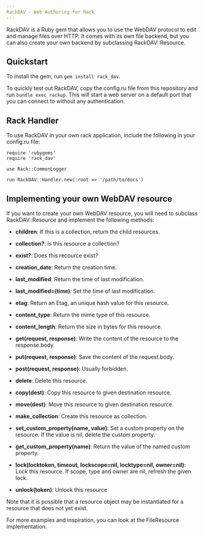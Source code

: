 ```yaml
---
RackDAV - Web Authoring for Rack
---
```


RackDAV is a Ruby gem that allows you to use the WebDAV protocol to edit and manage files over HTTP. It comes with its own file backend, but you can also create your own backend by subclassing RackDAV::Resource.

## Quickstart

To install the gem, run `gem install rack_dav`.

To quickly test out RackDAV, copy the config.ru file from this repository and run `bundle exec rackup`. This will start a web server on a default port that you can connect to without any authentication.

## Rack Handler

To use RackDAV in your own rack application, include the following in your config.ru file:

    require 'rubygems'
    require 'rack_dav'

    use Rack::CommonLogger

    run RackDAV::Handler.new(:root => '/path/to/docs')

## Implementing your own WebDAV resource

If you want to create your own WebDAV resource, you will need to subclass RackDAV::Resource and implement the following methods:

* __children__: If this is a collection, return the child resources.

* __collection?__: Is this resource a collection?

* __exist?__: Does this recource exist?

* __creation\_date__: Return the creation time.

* __last\_modified__: Return the time of last modification.

* __last\_modified=(time)__: Set the time of last modification.

* __etag__: Return an Etag, an unique hash value for this resource.

* __content_type__: Return the mime type of this resource.

* __content\_length__: Return the size in bytes for this resource.

* __get(request, response)__: Write the content of the resource to the response.body.

* __put(request, response)__: Save the content of the request.body.

* __post(request, response)__: Usually forbidden.

* __delete__: Delete this resource.

* __copy(dest)__: Copy this resource to given destination resource.

* __move(dest)__: Move this resource to given destination resource.

* __make\_collection__: Create this resource as collection.

* __set_custom_property(name, value)__: Set a custom property on the resource. If the value is nil, delete the custom property.

* __get_custom_property(name)__: Return the value of the named custom property.

* __lock(locktoken, timeout, lockscope=nil, locktype=nil, owner=nil)__: Lock this resource.
  If scope, type and owner are nil, refresh the given lock.

* __unlock(token)__: Unlock this resource

Note that it is possible that a resource object may be instantiated for a resource that does not yet exist.

For more examples and inspiration, you can look at the FileResource implementation.
